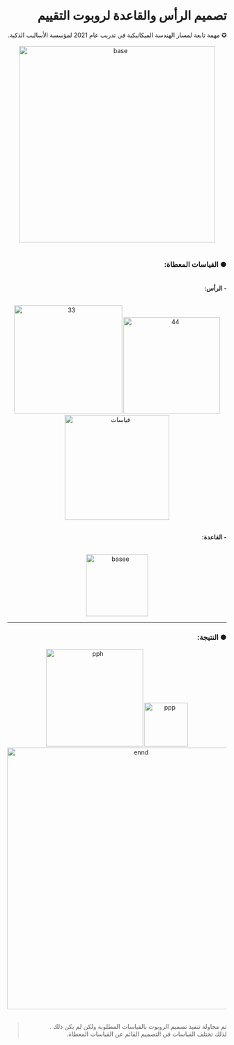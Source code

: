 # <div dir="rtl">تصميم الرأس والقاعدة لروبوت التقييم</div>
<div dir="rtl"> ✪ مهمة تابعة لمسار الهندسة الميكانيكية في تدريب عام 2021 لمؤسسة الأساليب الذكية. </div>
<br>
  
<div align="center"><img width="450" alt="base"  src=https://user-images.githubusercontent.com/52053143/129962847-dab67333-b3d5-42ff-8684-f7dbdcc93131.jpg> </div>
<br>

### <div dir="rtl">● القياسات المعطاة:</div> <br>
**<div dir="rtl"> - الرأس:</div>** <br>

<div align="center">  <img width="248" alt="33" src="https://user-images.githubusercontent.com/52053143/129972246-b758850b-c44c-4fb8-9727-b80f4da80953.png">  <img width="221" alt="44" src="https://user-images.githubusercontent.com/52053143/129972222-52709349-91f6-4942-a614-9534fda018c6.png">  <img width="240" alt="قياسات" src="https://user-images.githubusercontent.com/52053143/129969857-762198f7-a57c-4b63-8ed0-84db95a13132.png"> </div>
<br>

**<div dir="rtl"> - القاعدة:</div>**
<br>
<div align="center"><img width="142" alt="basee" src="https://user-images.githubusercontent.com/52053143/129975540-4911c11c-7c00-4e4c-a13c-82ea8a68d22f.png">
 </div>
 
 ***
 

### <div dir="rtl"> ● النتيجة:</div>

<div align="center"> <img width="223" alt="pph" src="https://user-images.githubusercontent.com/52053143/129976911-9d4ec20e-3414-4cb3-b014-ef25d137029c.png">
 <img width="100" alt="ppp" src="https://user-images.githubusercontent.com/52053143/129976921-4c68a8e9-1bdc-4182-9b83-44406f217f77.png">
<img width="599" alt="ennd" src="https://user-images.githubusercontent.com/52053143/129976926-0dd13a9d-b55b-4139-ae9d-4f6c0ef4bc8b.png">
 </div> <br>
 
> <div dir="rtl"> تم محاولة تنفيذ تصميم الروبوت بالقياسات المطلوبة ولكن لم يكن ذلك .<br>
> لذلك تختلف القياسات في التصميم القائم عن القياسات المعطاة.</div>
